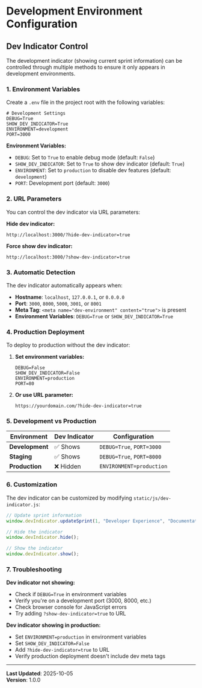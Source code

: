 # Development Environment Configuration

## Dev Indicator Control

The development indicator (showing current sprint information) can be controlled through multiple methods to ensure it only appears in development environments.

### 1. Environment Variables

Create a `.env` file in the project root with the following variables:

```env
# Development Settings
DEBUG=True
SHOW_DEV_INDICATOR=True
ENVIRONMENT=development
PORT=3000
```

**Environment Variables:**
- `DEBUG`: Set to `True` to enable debug mode (default: `False`)
- `SHOW_DEV_INDICATOR`: Set to `True` to show dev indicator (default: `True`)
- `ENVIRONMENT`: Set to `production` to disable dev features (default: `development`)
- `PORT`: Development port (default: `3000`)

### 2. URL Parameters

You can control the dev indicator via URL parameters:

**Hide dev indicator:**
```
http://localhost:3000/?hide-dev-indicator=true
```

**Force show dev indicator:**
```
http://localhost:3000/?show-dev-indicator=true
```

### 3. Automatic Detection

The dev indicator automatically appears when:

- **Hostname**: `localhost`, `127.0.0.1`, or `0.0.0.0`
- **Port**: `3000`, `8000`, `5000`, `3001`, or `8001`
- **Meta Tag**: `<meta name="dev-environment" content="true">` is present
- **Environment Variables**: `DEBUG=True` or `SHOW_DEV_INDICATOR=True`

### 4. Production Deployment

To deploy to production without the dev indicator:

1. **Set environment variables:**
   ```env
   DEBUG=False
   SHOW_DEV_INDICATOR=False
   ENVIRONMENT=production
   PORT=80
   ```

2. **Or use URL parameter:**
   ```
   https://yourdomain.com/?hide-dev-indicator=true
   ```

### 5. Development vs Production

| Environment | Dev Indicator | Configuration |
|-------------|---------------|---------------|
| **Development** | ✅ Shows | `DEBUG=True`, `PORT=3000` |
| **Staging** | ✅ Shows | `DEBUG=True`, `PORT=8000` |
| **Production** | ❌ Hidden | `ENVIRONMENT=production` |

### 6. Customization

The dev indicator can be customized by modifying `static/js/dev-indicator.js`:

```javascript
// Update sprint information
window.devIndicator.updateSprint(1, "Developer Experience", "Documentation ✅ | Dev Tools ✅");

// Hide the indicator
window.devIndicator.hide();

// Show the indicator
window.devIndicator.show();
```

### 7. Troubleshooting

**Dev indicator not showing:**
- Check if `DEBUG=True` in environment variables
- Verify you're on a development port (3000, 8000, etc.)
- Check browser console for JavaScript errors
- Try adding `?show-dev-indicator=true` to URL

**Dev indicator showing in production:**
- Set `ENVIRONMENT=production` in environment variables
- Set `SHOW_DEV_INDICATOR=False`
- Add `?hide-dev-indicator=true` to URL
- Verify production deployment doesn't include dev meta tags

---

**Last Updated**: 2025-10-05  
**Version**: 1.0.0
